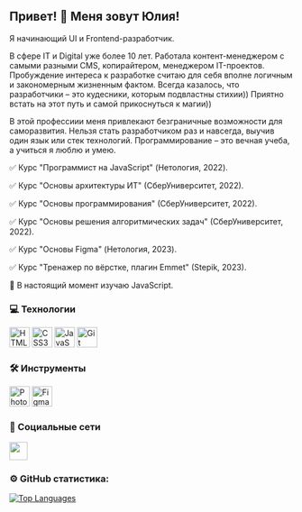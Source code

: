 Привет! 👋 Меня зовут Юлия!
------------
Я начинающий UI и Frontend-разработчик.

В сфере IT и Digital уже более 10 лет. Работала контент-менеджером с самыми разными CMS, копирайтером, менеджером IT-проектов. Пробуждение интереса к разработке считаю для себя вполне логичным и закономерным жизненным фактом. Всегда казалось, что разработчики – это кудесники, которым подвластны стихии)) Приятно встать на этот путь и самой прикоснуться к магии))

В этой профессиии меня привлекают безграничные возможности для саморазвития. Нельзя стать разработчиком раз и навсегда, выучив один язык или стек технологий. Программирование – это вечная учеба, а учиться я люблю и умею.

✅ Курс "Программист на JavaScript" (Нетология, 2022).

✅ Курс "Основы архитектуры ИТ" (СберУниверситет, 2022).

✅ Курс "Основы программирования" (СберУниверситет, 2022).

✅ Курс "Основы решения алгоритмических задач" (СберУниверситет, 2022).

✅ Курс "Основы Figma" (Нетология, 2023).

✅ Курс "Тренажер по вёрстке, плагин Emmet" (Stepik, 2023).

🧠 В настоящий момент изучаю JavaScript.

### 💻 Технологии

<p align="left">
<a href="https://developer.mozilla.org/en-US/docs/Glossary/HTML5" target="_blank" rel="noreferrer"><img src="https://raw.githubusercontent.com/danielcranney/readme-generator/main/public/icons/skills/html5-colored.svg" width="36" height="36" alt="HTML5" /></a>
<a href="https://www.w3.org/TR/CSS/#css" target="_blank" rel="noreferrer"><img src="https://raw.githubusercontent.com/danielcranney/readme-generator/main/public/icons/skills/css3-colored.svg" width="36" height="36" alt="CSS3" /></a>
<a href="https://developer.mozilla.org/en-US/docs/Web/JavaScript" target="_blank" rel="noreferrer"><img src="https://raw.githubusercontent.com/danielcranney/readme-generator/main/public/icons/skills/javascript-colored.svg" width="36" height="36" alt="JavaScript" /></a>
<a href="https://git-scm.com/" target="_blank" rel="noreferrer"><img src="https://raw.githubusercontent.com/danielcranney/readme-generator/main/public/icons/skills/git-colored.svg" width="36" height="36" alt="Git" /></a>
</p>

### 🛠 Инструменты

<p align="left">
<a href="https://www.adobe.com/uk/products/photoshop.html" target="_blank" rel="noreferrer"><img src="https://raw.githubusercontent.com/danielcranney/readme-generator/main/public/icons/skills/photoshop-colored.svg" width="36" height="36" alt="Photoshop" /></a>
<a href="https://www.figma.com/" target="_blank" rel="noreferrer"><img src="https://raw.githubusercontent.com/danielcranney/readme-generator/main/public/icons/skills/figma-colored.svg" width="36" height="36" alt="Figma" /></a>
</p>

### 🤝 Социальные сети

<p align="left"> <a href="https://www.github.com/YuliyaAtrashkevich" target="_blank" rel="noreferrer"><img src="https://raw.githubusercontent.com/danielcranney/readme-generator/main/public/icons/socials/github.svg" width="32" height="32" /></a></p>

### ⚙️ GitHub статистика:

<a href="https://github.com/YuliyaAtrashkevich" align="left"><img src="https://github-readme-stats.vercel.app/api/top-langs/?username=YuliyaAtrashkevich&langs_count=10&title_color=0891b2&text_color=ffffff&icon_color=0891b2&bg_color=1c1917&hide_border=true&locale=en&custom_title=Top%20%Languages" alt="Top Languages" /></a>
